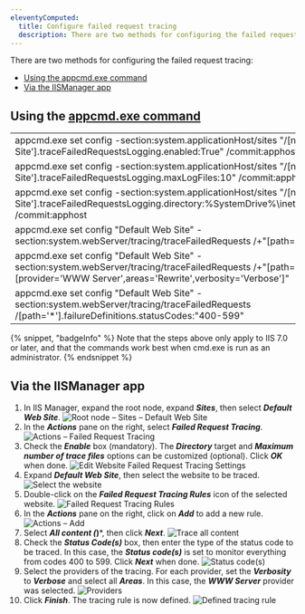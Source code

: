 ```yaml
---
eleventyComputed:
  title: Configure failed request tracing
  description: There are two methods for configuring the failed request tracing, using either the appcmd.exe command or the IISManager app.
---
```

There are two methods for configuring the failed request tracing:
* [Using the appcmd.exe command](/kb/devolutions-server/troubleshooting-articles/failed-request-tracing-with-iis/configure-failed-request-tracing/#using-the-appcmdexe-command)
* [Via the IISManager app](/kb/devolutions-server/troubleshooting-articles/failed-request-tracing-with-iis/configure-failed-request-tracing/#via-the-iismanager-app)

## Using the [appcmd.exe command](https://docs.microsoft.com/en-us/iis/get-started/getting-started-with-iis/getting-started-with-appcmdexe)
| |
|------------------------|
| appcmd.exe set config -section:system.applicationHost/sites "/[name='Default Web Site'].traceFailedRequestsLogging.enabled:True" /commit:apphost |
| appcmd.exe set config -section:system.applicationHost/sites "/[name='Default Web Site'].traceFailedRequestsLogging.maxLogFiles:10" /commit:apphost |
| appcmd.exe set config -section:system.applicationHost/sites "/[name='Default Web Site'].traceFailedRequestsLogging.directory:%SystemDrive%\inetpub\logs\FailedReqLogFiles" /commit:apphost |
| appcmd.exe set config "Default Web Site" -section:system.webServer/tracing/traceFailedRequests /+"[path='*']" |
| appcmd.exe set config "Default Web Site" -section:system.webServer/tracing/traceFailedRequests /+"[path='*'].traceAreas.[provider='WWW Server',areas='Rewrite',verbosity='Verbose']" |
| appcmd.exe set config "Default Web Site" -section:system.webServer/tracing/traceFailedRequests /[path='*'].failureDefinitions.statusCodes:"400-599" |

{% snippet, "badgeInfo" %}
Note that the steps above only apply to IIS 7.0 or later, and that the commands work best when cmd.exe is run as an administrator.
{% endsnippet %}

## Via the IISManager app

1. In IIS Manager, expand the root node, expand ***Sites***, then select ***Default Web Site***.
![Root node – Sites – Default Web Site](https://cdnweb.devolutions.net/docs/DVLS4006_2024_1.png)
1. In the ***Actions*** pane on the right, select ***Failed Request Tracing***.
![Actions – Failed Request Tracing](https://cdnweb.devolutions.net/kb/DVLS4007_2024_1.png)
1. Check the ***Enable*** box (mandatory). The ***Directory*** target and ***Maximum number of trace files*** options can be customized (optional). Click ***OK*** when done.
![Edit Website Failed Request Tracing Settings](https://cdnweb.devolutions.net/docs/DVLS4008_2024_1.png)
1. Expand ***Default Web Site***, then select the website to be traced.
![Select the website](https://cdnweb.devolutions.net/docs/DVLS4009_2024_1.png)
1. Double-click on the ***Failed Request Tracing Rules*** icon of the selected website.
![Failed Request Tracing Rules](https://cdnweb.devolutions.net/docs/DVLS4010_2024_1.png)
1. In the ***Actions*** pane on the right, click on ***Add*** to add a new rule.
![Actions – Add](https://cdnweb.devolutions.net/docs/DVLS4011_2024_1.png)
1. Select ***All content (*)***, then click ***Next***.
![Trace all content](https://cdnweb.devolutions.net/docs/DVLS4012_2024_1.png)
1. Check the ***Status Code(s)*** box, then enter the type of the status code to be traced. In this case, the ***Status code(s)*** is set to monitor everything from codes 400 to 599. Click ***Next*** when done.
![Status code(s)](https://cdnweb.devolutions.net/docs/DVLS4013_2024_1.png)
1. Select the providers of the tracing. For each provider, set the ***Verbosity*** to ***Verbose*** and select all ***Areas***. In this case, the ***WWW Server*** provider was selected.
![Providers](https://cdnweb.devolutions.net/docs/DVLS4014_2024_1.png)
1. Click ***Finish***.
The tracing rule is now defined.
![Defined tracing rule](https://cdnweb.devolutions.net/docs/DVLS4015_2024_1.png)